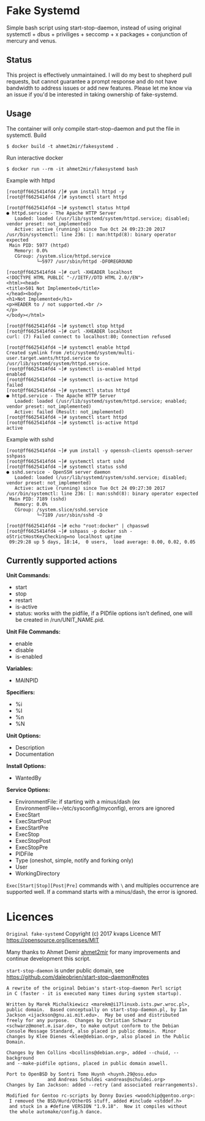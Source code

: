# Fake Systemd

Simple bash script using start-stop-daemon, instead of using original systemctl + dbus + priviliges + seccomp + x packages + conjunction of mercury and venus.

## Status 

This project is effectively unmaintained. I will do my best to shepherd pull requests, but cannot guarantee a prompt response and do not have bandwidth to address issues or add new features. Please let me know via an issue if you'd be interested in taking ownership of fake-systemd.

## Usage

The container will only compile start-stop-daemon and put the file in systemctl.
Build

    $ docker build -t ahmet2mir/fakesystemd .

Run interactive docker

    $ docker run --rm -it ahmet2mir/fakesystemd bash

Example with httpd

```
[root@ff6625414fd4 /]# yum install httpd -y
[root@ff6625414fd4 /]# systemctl start httpd

[root@ff6625414fd4 ~]# systemctl status httpd 
● httpd.service - The Apache HTTP Server
   Loaded: loaded (/usr/lib/systemd/system/httpd.service; disabled; vendor preset: not_implemented)
   Active: active (running) since Tue Oct 24 09:23:20 2017
/usr/bin/systemctl: line 236: [: man:httpd(8): binary operator expected
 Main PID: 5977 (httpd)
   Memory: 0.0%
   CGroup: /system.slice/httpd.service
           └─5977 /usr/sbin/httpd -DFOREGROUND

[root@ff6625414fd4 ~]# curl -XHEADER localhost
<!DOCTYPE HTML PUBLIC "-//IETF//DTD HTML 2.0//EN">
<html><head>
<title>501 Not Implemented</title>
</head><body>
<h1>Not Implemented</h1>
<p>HEADER to / not supported.<br />
</p>
</body></html>

[root@ff6625414fd4 ~]# systemctl stop httpd  
[root@ff6625414fd4 ~]# curl -XHEADER localhost
curl: (7) Failed connect to localhost:80; Connection refused

[root@ff6625414fd4 ~]# systemctl enable httpd
Created symlink from /etc/systemd/system/multi-user.target.wants/httpd.service to /usr/lib/systemd/system/httpd.service.
[root@ff6625414fd4 ~]# systemctl is-enabled httpd
enabled
[root@ff6625414fd4 ~]# systemctl is-active httpd
failed
[root@ff6625414fd4 ~]# systemctl status httpd
● httpd.service - The Apache HTTP Server
   Loaded: loaded (/usr/lib/systemd/system/httpd.service; enabled; vendor preset: not_implemented)
   Active: failed (Result: not_implemented)
[root@ff6625414fd4 ~]# systemctl start httpd
[root@ff6625414fd4 ~]# systemctl is-active httpd
active
```

Example with sshd

```
[root@ff6625414fd4 ~]# yum install -y openssh-clients openssh-server sshpass
[root@ff6625414fd4 ~]# systemctl start sshd
[root@ff6625414fd4 ~]# systemctl status sshd
● sshd.service - OpenSSH server daemon
   Loaded: loaded (/usr/lib/systemd/system/sshd.service; disabled; vendor preset: not_implemented)
   Active: active (running) since Tue Oct 24 09:27:30 2017
/usr/bin/systemctl: line 236: [: man:sshd(8): binary operator expected
 Main PID: 7189 (sshd)
   Memory: 0.0%
   CGroup: /system.slice/sshd.service
           └─7189 /usr/sbin/sshd -D

[root@ff6625414fd4 ~]# echo "root:docker" | chpasswd 
[root@ff6625414fd4 ~]# sshpass -p docker ssh -oStrictHostKeyChecking=no localhost uptime
 09:29:28 up 5 days, 18:14,  0 users,  load average: 0.00, 0.02, 0.05
```

## Currently supported actions

**Unit Commands:**

* start
* stop
* restart
* is-active
* status: works with the pidfile,  if a PIDfile options isn't defined, one will be created in /run/UNIT_NAME.pid.

**Unit File Commands:**

* enable
* disable
* is-enabled 

**Variables:**

* MAINPID

**Specifiers:**

* %i
* %I
* %n
* %N

**Unit Options:**

* Description
* Documentation

**Install Options:**

* WantedBy

**Service Options:**

* EnvironmentFile: if starting with a minus/dash (ex EnvironmentFile=-/etc/sysconfig/myconfig), errors are ignored
* ExecStart
* ExecStartPost
* ExecStartPre
* ExecStop
* ExecStopPost
* ExecStopPre
* PIDFile
* Type (oneshot, simple, notify and forking only)
* User
* WorkingDirectory

`Exec[Start|Stop][Post|Pre]` commands with `\` and multiples occurrence are supported well.
If a command starts with a minus/dash, the error is ignored.

# Licences

`Original fake-systemd` Copyright (c) 2017 kvaps Licence MIT https://opensource.org/licenses/MIT

Many thanks to Ahmet Demir [ahmet2mir](https://github.com/ahmet2mir) for many improvements and continue development this script.

`start-stop-daemon` is under public domain, see https://github.com/daleobrien/start-stop-daemon#notes

```
A rewrite of the original Debian's start-stop-daemon Perl script
in C (faster - it is executed many times during system startup).

Written by Marek Michalkiewicz <marekm@i17linuxb.ists.pwr.wroc.pl>,
public domain.  Based conceptually on start-stop-daemon.pl, by Ian
Jackson <ijackson@gnu.ai.mit.edu>.  May be used and distributed
freely for any purpose.  Changes by Christian Schwarz
<schwarz@monet.m.isar.de>, to make output conform to the Debian
Console Message Standard, also placed in public domain.  Minor
changes by Klee Dienes <klee@debian.org>, also placed in the Public
Domain.

Changes by Ben Collins <bcollins@debian.org>, added --chuid, --background
and --make-pidfile options, placed in public domain aswell.

Port to OpenBSD by Sontri Tomo Huynh <huynh.29@osu.edu>
               and Andreas Schuldei <andreas@schuldei.org>
Changes by Ian Jackson: added --retry (and associated rearrangements).

Modified for Gentoo rc-scripts by Donny Davies <woodchip@gentoo.org>:
 I removed the BSD/Hurd/OtherOS stuff, added #include <stddef.h>
 and stuck in a #define VERSION "1.9.18".  Now it compiles without
 the whole automake/config.h dance.
```
    
